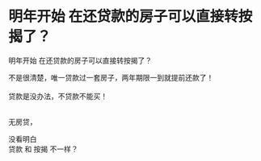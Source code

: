 # 明年开始 在还贷款的房子可以直接转按揭了？


明年开始 在还贷款的房子可以直接转按揭了？

不是很清楚，唯一贷款过一套房子，两年期限一到就提前还款了！<br />
<br />
贷款是没办法，不贷款不能买！<br />
<br />
<img src="static/image/smiley/default/lol.gif" smilieid="12" border="0" alt="" /><img src="static/image/smiley/default/lol.gif" smilieid="12" border="0" alt="" /><img src="static/image/smiley/default/lol.gif" smilieid="12" border="0" alt="" />

无房贷，

没看明白<br />
贷款 和 按揭 不一样？
